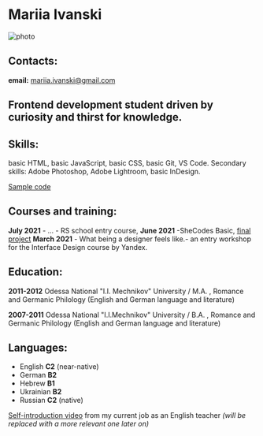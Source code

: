 # Mariia Ivanski

![photo](///scontent.fsdv3-1.fna.fbcdn.net/v/t1.6435-9/169083759_10222179888959613_4661151129290545661_n.jpg?_nc_cat=100&ccb=1-3&_nc_sid=09cbfe&_nc_ohc=9yij8Yw2xNgAX8O6i3e&_nc_ht=scontent.fsdv3-1.fna&oh=a8c1f0ca8ed2b096d598a54f51d2be6c&oe=60E8CA2A/150x150)

## Contacts:

**email:** mariia.ivanski@gmail.com

## Frontend development student driven by curiosity and thirst for knowledge.

## Skills:

basic HTML, basic JavaScript, basic CSS, basic Git, VS Code.
Secondary skills: Adobe Photoshop, Adobe Lightroom, basic InDesign.

[Sample code](https://www.codewars.com/users/MariiaIvanski/completed_solutions "Codewars")

## Courses and training:

**July 2021** - ... - RS school entry course,
**June 2021** -SheCodes Basic, [final project](https://www.shecodes.io/workshops/shecodes-basics-2c08e5f7-8f3b-440c-b9a5-8ad15609015e/projects/401914 "SheCodes")
**March 2021** - What being a designer feels like.- an entry workshop for the Interface Design course by Yandex.

## Education:

**2011-2012** Odessa National "I.I. Mechnikov" University / M.A. , Romance and Germanic Philology (English and German language and literature)

**2007-2011** Odessa National "I.I.Mechnikov" University / B.A. , Romance and Germanic Philology (English and German language and literature)

## Languages:

- English **C2** (near-native)
- German **B2**
- Hebrew **B1**
- Ukrainian **B2**
- Russian **C2** (native)

[Self-introduction video](https://youtu.be/GDHO8x-2pSY) from my current job as an English teacher _(will be replaced with a more relevant one later on)_
